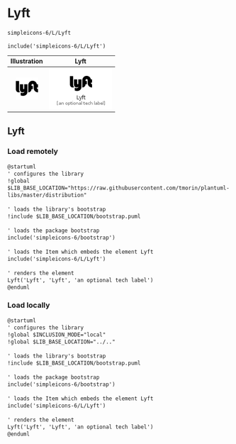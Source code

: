 # Lyft


```text
simpleicons-6/L/Lyft
```

```text
include('simpleicons-6/L/Lyft')
```



| Illustration | Lyft |
| :---: | :---: |
| ![illustration for Illustration](../../simpleicons-6/L/Lyft.png) | ![illustration for Lyft](../../simpleicons-6/L/Lyft.Local.png) |




## Lyft

### Load remotely
```plantuml
@startuml
' configures the library
!global $LIB_BASE_LOCATION="https://raw.githubusercontent.com/tmorin/plantuml-libs/master/distribution"

' loads the library's bootstrap
!include $LIB_BASE_LOCATION/bootstrap.puml

' loads the package bootstrap
include('simpleicons-6/bootstrap')

' loads the Item which embeds the element Lyft
include('simpleicons-6/L/Lyft')

' renders the element
Lyft('Lyft', 'Lyft', 'an optional tech label')
@enduml
```

### Load locally
```plantuml
@startuml
' configures the library
!global $INCLUSION_MODE="local"
!global $LIB_BASE_LOCATION="../.."

' loads the library's bootstrap
!include $LIB_BASE_LOCATION/bootstrap.puml

' loads the package bootstrap
include('simpleicons-6/bootstrap')

' loads the Item which embeds the element Lyft
include('simpleicons-6/L/Lyft')

' renders the element
Lyft('Lyft', 'Lyft', 'an optional tech label')
@enduml
```


